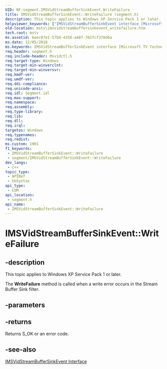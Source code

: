 ```yaml
---
UID: NF:segment.IMSVidStreamBufferSinkEvent.WriteFailure
title: IMSVidStreamBufferSinkEvent::WriteFailure (segment.h)
description: This topic applies to Windows XP Service Pack 1 or later.
helpviewer_keywords: ["IMSVidStreamBufferSinkEvent interface [Microsoft TV Technologies]","WriteFailure method","IMSVidStreamBufferSinkEvent.WriteFailure","IMSVidStreamBufferSinkEvent::WriteFailure","IMSVidStreamBufferSinkEventWriteFailure","WriteFailure","WriteFailure method [Microsoft TV Technologies]","WriteFailure method [Microsoft TV Technologies]","IMSVidStreamBufferSinkEvent interface","mstv.imsvidstreambuffersinkevent_writefailure","segment/IMSVidStreamBufferSinkEvent::WriteFailure"]
old-location: mstv\imsvidstreambuffersinkevent_writefailure.htm
tech.root: mstv
ms.assetid: 6aec07e1-57b9-4350-a48f-762fcf370d6a
ms.date: 12/05/2018
ms.keywords: IMSVidStreamBufferSinkEvent interface [Microsoft TV Technologies],WriteFailure method, IMSVidStreamBufferSinkEvent.WriteFailure, IMSVidStreamBufferSinkEvent::WriteFailure, IMSVidStreamBufferSinkEventWriteFailure, WriteFailure, WriteFailure method [Microsoft TV Technologies], WriteFailure method [Microsoft TV Technologies],IMSVidStreamBufferSinkEvent interface, mstv.imsvidstreambuffersinkevent_writefailure, segment/IMSVidStreamBufferSinkEvent::WriteFailure
req.header: segment.h
req.include-header: Msvidctl.h
req.target-type: Windows
req.target-min-winverclnt: 
req.target-min-winversvr: 
req.kmdf-ver: 
req.umdf-ver: 
req.ddi-compliance: 
req.unicode-ansi: 
req.idl: Segment.idl
req.max-support: 
req.namespace: 
req.assembly: 
req.type-library: 
req.lib: 
req.dll: 
req.irql: 
targetos: Windows
req.typenames: 
req.redist: 
ms.custom: 19H1
f1_keywords:
 - IMSVidStreamBufferSinkEvent::WriteFailure
 - segment/IMSVidStreamBufferSinkEvent::WriteFailure
dev_langs:
 - c++
topic_type:
 - APIRef
 - kbSyntax
api_type:
 - COM
api_location:
 - segment.h
api_name:
 - IMSVidStreamBufferSinkEvent::WriteFailure
---
```


# IMSVidStreamBufferSinkEvent::WriteFailure


## -description

This topic applies to Windows XP Service Pack 1 or later.
        



The <b>WriteFailure</b> method is called when a write error occurs in the Stream Buffer Sink filter.

## -parameters

## -returns

Returns S_OK or an error code.

## -see-also

<a href="/windows/desktop/api/segment/nn-segment-imsvidstreambuffersinkevent">IMSVidStreamBufferSinkEvent Interface</a>

